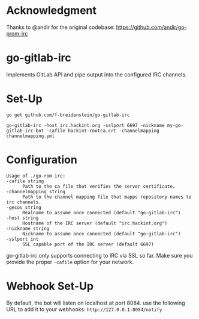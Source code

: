 # Acknowledgment
Thanks to @andir for the original codebase: https://github.com/andir/go-prom-irc

# go-gitlab-irc

Implements GitLab API and pipe output into the configured IRC channels.

# Set-Up

  `go get github.com/f-breidenstein/go-gitlab-irc`
  
  `go-gitlab-irc -host irc.hackint.org -sslport 6697 -nickname my-go-gitlab-irc-bot -cafile hackint-rootca.crt -channelmapping channelmapping.yml`

# Configuration
  ```
 Usage of ./go-rom-irc:
  -cafile string
    	Path to the ca file that verifies the server certificate.
  -channelmapping string
    	Path to the channel mapping file that mapps repository names to irc channels.
  -gecos string
    	Realname to assume once connected (default "go-gitlab-irc")
  -host string
    	Hostname of the IRC server (default "irc.hackint.org")
  -nickname string
    	Nickname to assume once connected (default "go-gitlab-irc")
  -sslport int
    	SSL capable port of the IRC server (default 6697)
```

go-gitlab-irc only supports connecting to IRC via SSL so far. Make sure you provide the proper `-cafile` option for your network.

# Webhook Set-Up

By default, the bot will listen on localhost at port 8084. use the following URL
to add it to your webhooks: `http://127.0.0.1:8084/notify`
